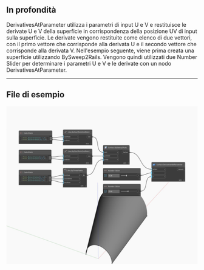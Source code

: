 ## In profondità
DerivativesAtParameter utilizza i parametri di input U e V e restituisce le derivate U e V della superficie in corrispondenza della posizione UV di input sulla superficie. Le derivate vengono restituite come elenco di due vettori, con il primo vettore che corrisponde alla derivata U e il secondo vettore che corrisponde alla derivata V. Nell'esempio seguente, viene prima creata una superficie utilizzando BySweep2Rails. Vengono quindi utilizzati due Number Slider per determinare i parametri U e V e le derivate con un nodo DerivativesAtParameter.
___
## File di esempio

![DerivativesAtParameter](./Autodesk.DesignScript.Geometry.Surface.DerivativesAtParameter_img.jpg)

